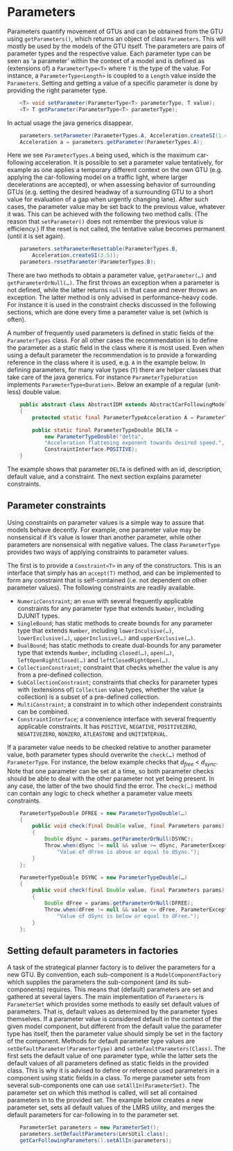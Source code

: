# Parameters

Parameters quantify movement of GTUs and can be obtained from the GTU using `getParameters()`, which returns an object of class `Parameters`. This will mostly be used by the models of the GTU itself. The parameters are pairs of parameter types and the respective value. Each parameter type can be seen as ‘a parameter’ within the context of a model and is defined as (extensions of) a `ParameterType<T>` where `T` is the type of the value. For instance, a `ParameterType<Length>` is coupled to a `Length` value inside the `Parameters`. Setting and getting a value of a specific parameter is done by providing the right parameter type.

```java
    <T> void setParameter(ParameterType<T> parameterType, T value);
    <T> T getParameter(ParameterType<T> parameterType);
```

In actual usage the java generics disappear.

```java
    parameters.setParameter(ParameterTypes.A, Acceleration.createSI(1.4));
    Acceleration a = parameters.getParameter(ParameterTypes.A);
```

Here we see `ParameterTypes.A` being used, which is the maximum car-following acceleration. It is possible to set a parameter value tentatively, for example as one applies a temporary different context on the own GTU (e.g. applying the car-following model on a traffic light, where larger decelerations are accepted), or when assessing behavior of surrounding GTUs (e.g. setting the desired headway of a surrounding GTU to a short value for evaluation of a gap when urgently changing lane). After such cases, the parameter value may be set back to the previous value, whatever it was. This can be achieved with the following two method calls. (The reason that `setParameter()` does not remember the previous value is efficiency.) If the reset is not called, the tentative value becomes permanent (until it is set again).

```java
    parameters.setParameterResettable(ParameterTypes.B, 
        Acceleration.createSI(3.5));
    parameters.resetParameter(ParameterTypes.B);
```

There are two methods to obtain a parameter value, `getParameter(…)` and `getParameterOrNull(…)`. The first throws an exception when a parameter is not defined, while the latter returns `null` in that case and never throws an exception. The latter method is only advised in performance-heavy code. For instance it is used in the constraint checks discussed in the following sections, which are done every time a parameter value is set (which is often).

A number of frequently used parameters is defined in static fields of the `ParameterTypes` class. For all other cases the recommendation is to define the parameter as a static field in the class where it is most used. Even when using a default parameter the recommendation is to provide a forwarding reference in the class where it is used, e.g. `A` in the example below. In defining parameters, for many value types (`T`) there are helper classes that take care of the java generics. For instance `ParameterTypeDuration` implements `ParameterType<Duration>`. Below an example of a regular (unit-less) double value.

```java
    public abstract class AbstractIDM extends AbstractCarFollowingModel
    {
        protected static final ParameterTypeAcceleration A = ParameterTypes.A;

        public static final ParameterTypeDouble DELTA = 
            new ParameterTypeDouble("delta", 
            "Acceleration flattening exponent towards desired speed.", 4.0,     
            ConstraintInterface.POSITIVE);
    }
```

The example shows that parameter `DELTA` is defined with an id, description, default value, and a constraint. The next section explains parameter constraints.


## Parameter constraints

Using constraints on parameter values is a simple way to assure that models behave decently. For example, one parameter value may be nonsensical if it’s value is lower than another parameter, while other parameters are nonsensical with negative values. The class `ParameterType` provides two ways of applying constraints to parameter values. 

The first is to provide a `Constraint<T>` in any of the constructors. This is an interface that simply has an `accept(T)` method, and can be implemented to form any constraint that is self-contained (i.e. not dependent on other parameter values). The following constraints are readily available.

* `NumericConstraint`; an `enum` with several frequently applicable constraints for any parameter type that extends `Number`, including DJUNIT types. 
* `SingleBound`; has static methods to create bounds for any parameter type that extends `Number`, including `lowerInculsive(…)`, `lowerExclusive(…)`, `upperInclusive(…)` and `upperExclusive(…)`.
* `DualBound`; has static methods to create dual-bounds for any parameter type that extends `Number`, including `closed(…)`, `open(…)`, `leftOpenRightClosed(…)` and `leftClosedRightOpen(…)`.
* `CollectionConstraint`; constraint that checks whether the value is any from a pre-defined collection.
* `SubCollectionConstraint`; constraints that checks for parameter types with (extensions of) `Collection` value types, whether the value (a collection) is a subset of a pre-defined collection.
* `MultiConstraint`; a constraint in to which other independent constraints can be combined.
* `ConstraintInterface`; a convenience interface with several frequently applicable constraints. It has `POSITIVE`, `NEGATIVE`, `POSITIVEZERO`, `NEGATIVEZERO`, `NONZERO`, `ATLEASTONE` and `UNITINTERVAL`.

If a parameter value needs to be checked relative to another parameter value, both parameter types should overwrite the `check(…)` method of `ParameterType`. For instance, the below example checks that <i>d<sub>free</sub></i>&nbsp;&lt;&nbsp;<i>d<sub>sync</sub></i>. Note that one parameter can be set at a time, so both parameter checks should be able to deal with the other parameter not yet being present. In any case, the latter of the two should find the error. The `check(…)` method can contain any logic to check whether a parameter value meets constraints.

```java
    ParameterTypeDouble DFREE = new ParameterTypeDouble(…)
    {
        public void check(final Double value, final Parameters params) 
        {
            Double dSync = params.getParameterOrNull(DSYNC);
            Throw.when(dSync != null && value >= dSync, ParameterException.class,
                "Value of dFree is above or equal to dSync.");
        }
    };

    ParameterTypeDouble DSYNC = new ParameterTypeDouble(…)
    {
        public void check(final Double value, final Parameters params)
        {
            Double dFree = params.getParameterOrNull(DFREE);
            Throw.when(dFree != null && value <= dFree, ParameterException.class, 
                "Value of dSync is below or equal to dFree.");
        }
    };
```


## Setting default parameters in factories

A task of the strategical planner factory is to deliver the parameters for a new GTU. By convention, each sub-component is a `ModelComponentFactory` which supplies the parameters the sub-component (and its sub-components) requires. This means that (default) parameters are set and gathered at several layers. The main implementation of `Parameters` is `ParameterSet` which provides some methods to easily set default values of parameters. That is, default values as determined by the parameter types themselves. If a parameter value is considered default in the context of the given model component, but different from the default value the parameter type has itself, then the parameter value should simply be set in the factory of the component. Methods for default parameter type values are `setDefaultParameter(ParameterType)` and `setDefaultParameters(Class)`. The first sets the default value of one parameter type, while the latter sets the default values of all parameters defined as static fields in the provided class. This is why it is advised to define or reference used parameters in a component using static fields in a class. To merge parameter sets from several sub-components one can use `setAllIn(ParameterSet)`. The parameter set on which this method is called, will set all contained parameters in to the provided set. The example below creates a new parameter set, sets all default values of the LMRS utility, and merges the default parameters for car-following in to the parameter set.

```java
    ParameterSet parameters = new ParameterSet();
    parameters.setDefaultParameters(LmrsUtil.class);
    getCarFollowingParameters().setAllIn(parameters);
```
